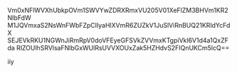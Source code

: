 Vm0xNFlWVXhUbkpOVm1SWVYwZDRXRmxVU205V01XeFlZM3BHVm1KR2NIbFdW
M1JQVmxaS2NsWnFWbFZpClIyaHlXVmR6ZUZkV1JuSlViRnBUQ21KRldYcFdX
SEJEVkRKU1NGWnJiRmRpV0doVFEyeGFSVkZVVmxKTgpiVkl6V1d4a1QxZFda
RlZOUlhSRVlsaFNlbGxWUlRsUVVXOUxZak5HZHdvS2FIQnUKCm5lcQ==

iiy